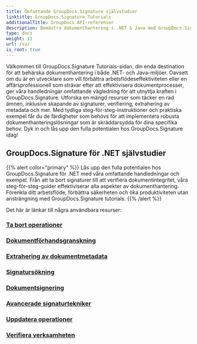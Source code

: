 ```yaml
---
title: Omfattande GroupDocs.Signature självstudier
linktitle: GroupDocs.Signature Tutorials
additionalTitle: GroupDocs API-referenser
description: Bemästra dokumenthantering i .NET & Java med GroupDocs.Signature-tutorials. Skapa, verifiera, extrahera metadata och mer. Dyk in för sömlöst arbetsflöde!
type: docs
weight: 11
url: /sv/
is_root: true
---
```


Välkommen till GroupDocs.Signature Tutorials-sidan, din enda destination för att behärska dokumenthantering i både .NET- och Java-miljöer. Oavsett om du är en utvecklare som vill förbättra arbetsflödeseffektiviteten eller en affärsprofessionell som strävar efter att effektivisera dokumentprocesser, ger våra handledningar omfattande vägledning för att utnyttja kraften i GroupDocs.Signature. Utforska en mängd resurser som täcker en rad ämnen, inklusive skapande av signaturer, verifiering, extrahering av metadata och mer. Med tydliga steg-för-steg-instruktioner och praktiska exempel får du de färdigheter som behövs för att implementera robusta dokumenthanteringslösningar som är skräddarsydda för dina specifika behov. Dyk in och lås upp den fulla potentialen hos GroupDocs.Signature idag!
## GroupDocs.Signature för .NET självstudier
{{% alert color="primary" %}}
Lås upp den fulla potentialen hos GroupDocs.Signature för .NET med våra omfattande handledningar och exempel. Från att ta bort signaturer till att verifiera dokumentintegritet, våra steg-för-steg-guider effektiviserar alla aspekter av dokumenthantering. Förenkla ditt arbetsflöde, förbättra säkerheten och öka produktiviteten utan ansträngning med GroupDocs.Signature tutorials.
{{% /alert %}}

Det här är länkar till några användbara resurser:
 
### [Ta bort operationer](./net/delete-operations/)
### [Dokumentförhandsgranskning](./net/document-preview-operations/)
### [Extrahering av dokumentmetadata](./net/document-metadata-extraction/)
### [Signatursökning](./net/signature-searching/)
### [Dokumentsignering](./net/document-signing/)
### [Avancerade signaturtekniker](./net/advanced-signature-techniques/)
### [Uppdatera operationer](./net/update-operations/)
### [Verifiera verksamheten](./net/verify-operations/)



